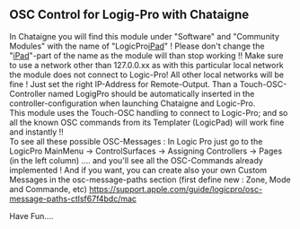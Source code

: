 ## OSC Control for Logig-Pro  with Chataigne
In Chataigne you will find this module under "Software" and "Community Modules" with the name of "LogicPro[iPad](TouchOSC)" ! Please don't change the "[iPad](TouchOSC)"-part of the name as the module will than stop working !!
Make sure to use a network other than 127.0.0.xx as with this particular local network the module does not connect to Logic-Pro! All other local networks will be fine ! Just set the right IP-Address for Remote-Output. Than a Touch-OSC-Controller named LogigPro should be automatically inserted in the controller-configuration when launching Chataigne and Logic-Pro.  
This module uses the Touch-OSC handling to connect to Logic-Pro; and so all the known OSC commands from its  Templater (LogicPad) will work fine and instantly !!  
To see all these possible OSC-Messages : In Logic Pro just go to the LogicPro MainMenu -> ControlSurfaces -> Assigning Controllers -> Pages (in the left column) .... and you'll see all the OSC-Commands already implemented ! And if you want, you can create also your own Custom Messages in the osc-message-paths section (first define new : Zone, Mode and Commande, etc)
https://support.apple.com/guide/logicpro/osc-message-paths-ctlsf67f4bdc/mac

Have Fun....